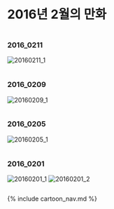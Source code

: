 # 2016년 2월의 만화
```
```
### 2016_0211
![20160211_1](/2016_02/20160211_1.jpg)
```
```
### 2016_0209
![20160209_1](/2016_02/20160209_1.jpg)
```
```
### 2016_0205
![20160205_1](/2016_02/20160205_1.jpg)
```
```
### 2016_0201
![20160201_1](/2016_02/20160201_1.jpg)
![20160201_2](/2016_02/20160201_2.jpg)
```
```
{% include cartoon_nav.md %}
